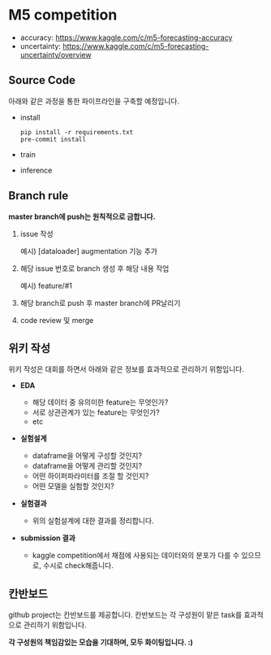 # M5 competition
- accuracy: https://www.kaggle.com/c/m5-forecasting-accuracy
- uncertainty: https://www.kaggle.com/c/m5-forecasting-uncertainty/overview



## Source Code

아래와 같은 과정을 통한 파이프라인을 구축할 예정입니다.

- install

  ```
  pip install -r requirements.txt
  pre-commit install
  ```

  

- train

- inference


## Branch rule

**master branch에 push는 원칙적으로 금합니다.**



1. issue 작성

   예시) [dataloader] augmentation 기능 추가

2. 해당 issue 번호로 branch 생성 후 해당 내용 작업

   예시) feature/#1

3. 해당 branch로 push 후 master branch에 PR날리기

4. code review 및 merge



## 위키 작성

위키 작성은 대회를 하면서 아래와 같은 정보를 효과적으로 관리하기 위함입니다.



- **EDA**

  - 해당 데이터 중 유의미한 feature는 무엇인가?
  - 서로 상관관계가 있는 feature는 무엇인가?
  - etc

- **실험설계**

  - dataframe을 어떻게 구성할 것인지?
  - dataframe을 어떻게 관리할 것인지?
  - 어떤 하이퍼파라미터를 조절 할 것인지?
  - 어떤 모델을 실험할 것인지?

- **실험결과**

  - 위의 실험설계에 대한 결과를 정리합니다.

- **submission 결과**

  - kaggle competition에서 채점에 사용되는 데이터와의 분포가 다를 수 있으므로, 수시로 check해줍니다.

    





## 칸반보드

github project는 칸반보드를 제공합니다.  칸반보드는 각 구성원이 맡은 task를 효과적으로 관리하기 위함입니다.





**각 구성원의 책임감있는 모습을 기대하며, 모두 화이팅입니다. :)**

